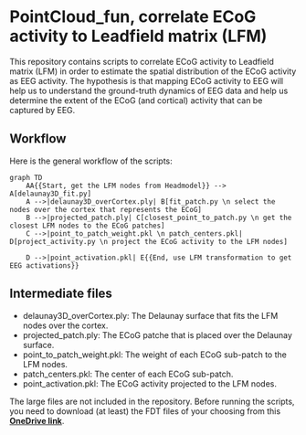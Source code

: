 # PointCloud_fun, correlate ECoG activity to Leadfield matrix (LFM)

This repository contains scripts to correlate ECoG activity to Leadfield matrix (LFM) in order to estimate the spatial distribution of the ECoG activity as EEG activity. The hypothesis is that mapping ECoG activity to EEG will help us to understand the ground-truth dynamics of EEG data and help us determine the extent of the ECoG (and cortical) activity that can be captured by EEG.

## Workflow
Here is the general workflow of the scripts:

```mermaid
graph TD
    AA{{Start, get the LFM nodes from Headmodel}} --> A[delaunay3D_fit.py]
    A -->|delaunay3D_overCortex.ply| B[fit_patch.py \n select the nodes over the cortex that represents the ECoG]
    B -->|projected_patch.ply| C[closest_point_to_patch.py \n get the closest LFM nodes to the ECoG patches]
    C -->|point_to_patch_weight.pkl \n patch_centers.pkl| D[project_activity.py \n project the ECoG activity to the LFM nodes]
    
    D -->|point_activation.pkl| E{{End, use LFM transformation to get EEG activations}}
```

## Intermediate files
- delaunay3D_overCortex.ply: The Delaunay surface that fits the LFM nodes over the cortex.
- projected_patch.ply: The ECoG patche that is placed over the Delaunay surface.
- point_to_patch_weight.pkl: The weight of each ECoG sub-patch to the LFM nodes.
- patch_centers.pkl: The center of each ECoG sub-patch.
- point_activation.pkl: The ECoG activity projected to the LFM nodes.

The large files are not included in the repository. Before running the scripts, you need to download (at least) the FDT files of your choosing from this **[OneDrive link](https://ucsdcloud-my.sharepoint.com/:f:/r/personal/syshirazi_ucsd_edu/Documents/to%20Share/ECoG/pointcloud_fun%20files?csf=1&web=1&e=YELLDr)**.
